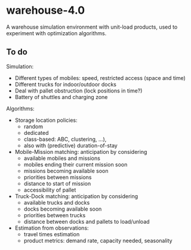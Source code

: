 # warehouse-4.0

A warehouse simulation environment with unit-load products, used to experiment with optimization algorithms.

## To do

Simulation:
- Different types of mobiles: speed, restricted access (space and time)
- Different trucks for indoor/outdoor docks
- Deal with pallet obstruction (lock positions in time?)
- Battery of shuttles and charging zone

Algorithms:
- Storage location policies:
  - random
  - dedicated
  - class-based: ABC, clustering, ...),
  - also with (predictive) duration-of-stay
- Mobile-Mission matching: anticipation by considering
  - available mobiles and missions
  - mobiles ending their current mission soon
  - missions becoming available soon
  - priorities between missions
  - distance to start of mission
  - accessibility of pallet
- Truck-Dock matching: anticipation by considering
  - available trucks and docks
  - docks becoming available soon
  - priorities between trucks
  - distance between docks and pallets to load/unload
- Estimation from observations:
  - travel times estimation
  - product metrics: demand rate, capacity needed, seasonality
